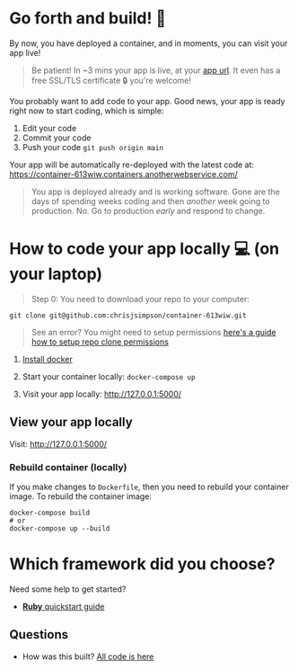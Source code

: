 # Go forth and build! 🚀

By now, you have deployed a container, and in moments, you can visit your app
live!

> Be patient! In ~3 mins your app is live, at your [app url](https://container-613wiw.containers.anotherwebservice.com/). It even has a free SSL/TLS certificate 🔒 you're welcome!

You probably want to add code to your app. Good news, your app is ready right now to start coding, which is simple:

1. Edit your code
2. Commit your code
3. Push your code `git push origin main`

Your app will be automatically re-deployed with the latest code at: https://container-613wiw.containers.anotherwebservice.com/

> You app is deployed already and is working software. Gone are the days of spending weeks coding and then *another* week going to production. No. Go to production *early* and respond to change.

# How to code your app locally 💻 (on your laptop)

> Step 0: You need to download your repo to your computer:

```
git clone git@github.com:chrisjsimpson/container-613wiw.git
```

> See an error? You might need to setup permissions [here's a guide how to setup repo clone permissions](https://docs.github.com/en/authentication/connecting-to-github-with-ssh/adding-a-new-ssh-key-to-your-github-account)

1. [Install docker](https://docs.docker.com/get-docker/)

2. Start your container locally: `docker-compose up`
3. Visit your app locally: http://127.0.0.1:5000/

## View your app locally

Visit: http://127.0.0.1:5000/

### Rebuild container (locally)
If you make changes to `Dockerfile`, then you need to rebuild your container image. To rebuild the container image:
```
docker-compose build
# or 
docker-compose up --build
```

# Which framework did you choose?

Need some help to get started?

- [**Ruby** quickstart guide](https://github.com/KarmaComputing/rails-quickstart)


## Questions

- How was this built? [All code is here](https://github.com/KarmaComputing/container-hosting)
